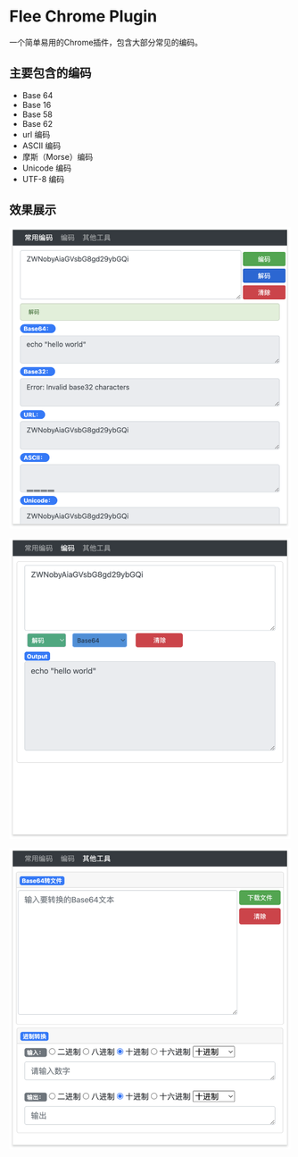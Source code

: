 # Flee Chrome Plugin

一个简单易用的Chrome插件，包含大部分常见的编码。

## 主要包含的编码
- Base 64
- Base 16
- Base 58
- Base 62
- url 编码
- ASCII 编码
- 摩斯（Morse）编码
- Unicode 编码
- UTF-8 编码

## 效果展示

![pages1](docs/page1.png)


![pages1](docs/page2.png)


![pages1](docs/page3.png)

